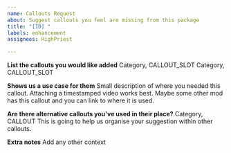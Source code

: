 ```yaml
---
name: Callouts Request
about: Suggest callouts you feel are missing from this package
title: "[ID] "
labels: enhancement
assignees: HighPriest

---
```


**List the callouts you would like added**
Category, CALLOUT_SLOT
Category, CALLOUT_SLOT

**Shows us a use case for them**
Small description of where you needed this callout.
Attaching a timestamped video works best. Maybe some other mod has this callout and you can link to where it is used.

**Are there alternative callouts you've used in their place?**
Category, CALLOUT
This is going to help us organise your suggestion within other callouts.

**Extra notes**
Add any other context
